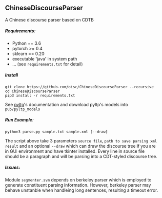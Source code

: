 ## ChineseDiscourseParser

A Chinese discourse parser based on CDTB

##### Requirements:
- Python == 3.6
- pytorch >= 0.4
- sklearn == 0.20
- executable 'java' in system path
- ... (see `requirements.txt` for detail)

##### Install

```shell
git clone https://github.com/oisc/ChineseDiscourseParser --recursive
cd ChineseDiscourseParser
pip3 install -r requirements.txt
```

See [pyltp](https://github.com/HIT-SCIR/pyltp)'s documentation and download pyltp's models into `pub/pyltp_models`

##### Run Example:

```shell
python3 parse.py sample.txt sample.xml [--draw]
```

The script above take 3 parameters `source file`, `path to save parsing xml result` 
and an optional `--draw` which can draw the discourse tree if you are in GUI environment and have tkinter installed.
Every line in source file should be a paragraph and will be parsing into a CDT-styled discourse tree.

##### Issues:

Module `segmenter.svm` depends on berkeley parser which is employed to generate constituent parsing information.
However, berkeley parser may behave unstanble when handleing long sentences, resulting a timeout error.
